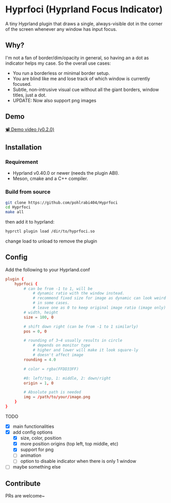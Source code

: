 # Hyprfoci (Hyprland Focus Indicator)
A tiny Hyprland plugin that draws a single, always-visible dot in the corner of the screen whenever any window has input focus.

## Why?
I'm not a fan of border/dim/opacity in general, so having an a dot as indicator helps my case.
So the overall use cases: 
- You run a borderless or minimal border setup.
- You are blind like me and lose track of which window is currently focused.
- Subtle, non-intrusive visual cue without all the giant borders, window titles, just a dot.
- UPDATE: Now also support png images

## Demo
[📽️ Demo video (v0.2.0)](https://github.com/user-attachments/assets/677dee35-c2f8-4fef-8014-55c800b47688)


## Installation
### Requirement
- Hyprland v0.40.0 or newer (needs the plugin ABI).
- Meson, cmake and a C++ compiler. 

### Build from source
```bash
git clone https://github.com/pohlrabi404/Hyprfoci
cd Hyprfoci
make all
```
then add it to hyprland:
```bash
hyprctl plugin load /dir/to/hyprfoci.so
```
change load to unload to remove the plugin

## Config
Add the following to your Hyprland.conf
```hyprland.conf
plugin {
	hyprfoci {
		# can be from -1 to 1, will be
			# dynamic ratio with the window instead.
			# recommend fixed size for image as dynamic can look weird
			# in some cases.
			# leave one as 0 to keep original image ratio (image only)
		# width, height
		size = 100, 0 			

		# shift down right (can be from -1 to 1 similarly)
		pos = 0, 0

		# rounding of 3~4 usually results in circle
			# depends on monitor type
			# higher and lower will make it look square-ly
			# doesn't affect image
		rounding = 4.0

		# color = rgba(FFDD33FF)

		#0: left/top, 1: middle, 2: down/right
		origin = 1, 0 

		# Absolute path is needed
		img = /path/to/your/image.png
	}
}
```

TODO
- [x] main functionalities
- [x] add config options
    - [x] size, color, position
    - [x] more position origins (top left, top middle, etc)
    - [x] support for png
    - [ ] animation
    - [ ] option to disable indicator when there is only 1 window
- [ ] maybe something else

## Contribute
PRs are welcome~
